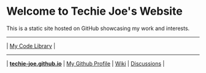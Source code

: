 <h1 id="_hero-title">Welcome to Techie Joe's Website</h1>

This is a static site hosted on GitHub showcasing my work and interests.

---

| [My Code Library](//techie-joe.github.io/library/) |

---

| **[techie-joe.github.io](//techie-joe.github.io)** | [My Github Profile](//github.com/techie-joe) | [Wiki](//github.com/techie-joe/techie-joe/wiki) | [Discussions](//github.com/techie-joe/techie-joe/discussions) |
